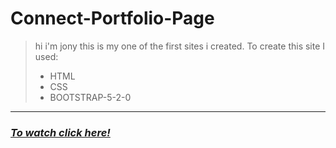 # Connect-Portfolio-Page

>hi i'm jony this is my one of the first sites i created.
>To create this site I used:
>- HTML
>- CSS
>- BOOTSTRAP-5-2-0
---
### *[To watch click here!](https://b-isroiljon.github.io/connect-portfolio-page/)*
